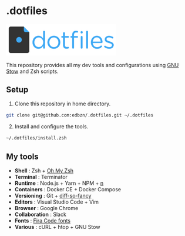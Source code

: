 # .dotfiles

<img src="./.assets/dotfiles-logo.png" width="300">

This repository provides all my dev tools and configurations using [GNU Stow](https://www.gnu.org/software/stow/) and Zsh scripts.

## Setup

1. Clone this repository in home directory.

```sh
git clone git@github.com:edbzn/.dotfiles.git ~/.dotfiles
```

2. Install and configure the tools. 

```sh
~/.dotfiles/install.zsh
```

## My tools 

- **Shell** : Zsh + [Oh My Zsh](https://ohmyz.sh/)
- **Terminal** : Terminator 
- **Runtime** : Node.js + Yarn + NPM + [n](https://github.com/tj/n)
- **Containers** : Docker CE + Docker Compose
- **Versioning** : Git + [diff-so-fancy](https://github.com/so-fancy/diff-so-fancy)
- **Editors** : Visual Studio Code + Vim
- **Browser** : Google Chrome
- **Collaboration** : Slack
- **Fonts** : [Fira Code fonts](https://github.com/tonsky/FiraCode)
- **Various** : cURL + htop + GNU Stow